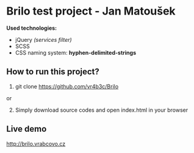 # Brilo test project - Jan Matoušek

**Used technologies:**

- jQuery *(services filter)*
- SCSS
- CSS naming system: **hyphen-delimited-strings**

## How to run this project?
1) git clone https://github.com/vr4b3c/Brilo

or 

2) Simply download source codes and open index.html in your browser

## Live demo 

http://brilo.vrabcovo.cz





